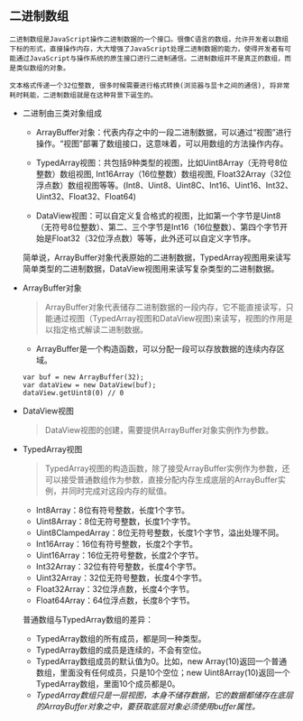 ## 二进制数组  

    二进制数组是JavaScript操作二进制数据的一个接口。很像C语言的数组，允许开发者以数组下标的形式，直接操作内存，大大增强了JavaScript处理二进制数据的能力，使得开发者有可能通过JavaScript与操作系统的原生接口进行二进制通信。二进制数组并不是真正的数组，而是类似数组的对象。  

    文本格式传递一个32位整数, 很多时候需要进行格式转换(浏览器与显卡之间的通信), 将非常耗时耗能，二进制数组就是在这种背景下诞生的。

* 二进制由三类对象组成

    - ArrayBuffer对象：代表内存之中的一段二进制数据，可以通过“视图”进行操作。“视图”部署了数组接口，这意味着，可以用数组的方法操作内存。

    - TypedArray视图：共包括9种类型的视图，比如Uint8Array（无符号8位整数）数组视图, Int16Array（16位整数）数组视图, Float32Array（32位浮点数）数组视图等等。(Int8、Uint8、Uint8C、Int16、Uint16、Int32、Uint32、Float32、Float64)

    - DataView视图：可以自定义复合格式的视图，比如第一个字节是Uint8（无符号8位整数）、第二、三个字节是Int16（16位整数）、第四个字节开始是Float32（32位浮点数）等等，此外还可以自定义字节序。  

    简单说，ArrayBuffer对象代表原始的二进制数据，TypedArray视图用来读写简单类型的二进制数据，DataView视图用来读写复杂类型的二进制数据。


* ArrayBuffer对象

    > ArrayBuffer对象代表储存二进制数据的一段内存，它不能直接读写，只能通过视图（TypedArray视图和DataView视图)来读写，视图的作用是以指定格式解读二进制数据。

    - ArrayBuffer是一个构造函数，可以分配一段可以存放数据的连续内存区域。

    ```
    var buf = new ArrayBuffer(32);
    var dataView = new DataView(buf);
    dataView.getUint8(0) // 0
    ```

* DataView视图

    > DataView视图的创建，需要提供ArrayBuffer对象实例作为参数。

* TypedArray视图

    > TypedArray视图的构造函数，除了接受ArrayBuffer实例作为参数，还可以接受普通数组作为参数，直接分配内存生成底层的ArrayBuffer实例，并同时完成对这段内存的赋值。

    - Int8Array：8位有符号整数，长度1个字节。
    - Uint8Array：8位无符号整数，长度1个字节。
    - Uint8ClampedArray：8位无符号整数，长度1个字节，溢出处理不同。
    - Int16Array：16位有符号整数，长度2个字节。
    - Uint16Array：16位无符号整数，长度2个字节。
    - Int32Array：32位有符号整数，长度4个字节。
    - Uint32Array：32位无符号整数，长度4个字节。
    - Float32Array：32位浮点数，长度4个字节。
    - Float64Array：64位浮点数，长度8个字节。  

    普通数组与TypedArray数组的差异：  
    - TypedArray数组的所有成员，都是同一种类型。
    - TypedArray数组的成员是连续的，不会有空位。
    - TypedArray数组成员的默认值为0。比如，new Array(10)返回一个普通数组，里面没有任何成员，只是10个空位；new Uint8Array(10)返回一个TypedArray数组，里面10个成员都是0。
    - *TypedArray数组只是一层视图，本身不储存数据，它的数据都储存在底层的ArrayBuffer对象之中，要获取底层对象必须使用buffer属性。*
